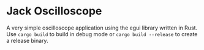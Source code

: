 # Jack Oscilloscope

A very simple oscilloscope application using the egui library written in Rust.  
Use `cargo build` to build in debug mode or `cargo build --release` to create a release binary.
